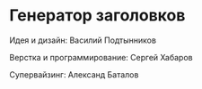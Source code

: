 # Генератор заголовков

Идея и дизайн: Василий Подтынников

Верстка и программирование: Сергей Хабаров

Супервайзинг: Александ Баталов
